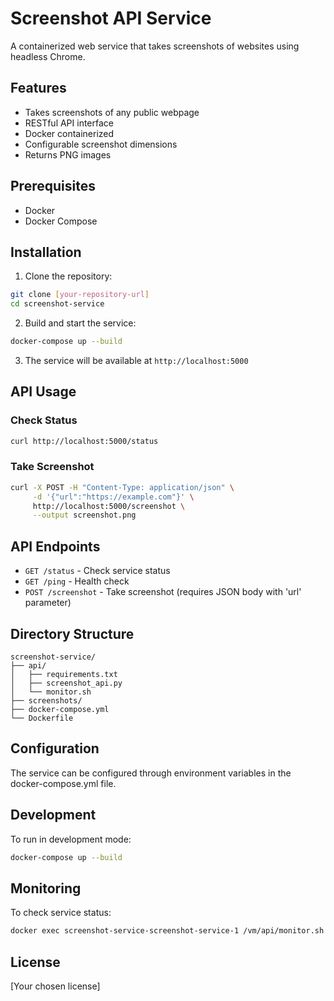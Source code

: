 # Screenshot API Service

A containerized web service that takes screenshots of websites using headless Chrome.

## Features
- Takes screenshots of any public webpage
- RESTful API interface
- Docker containerized
- Configurable screenshot dimensions
- Returns PNG images

## Prerequisites
- Docker
- Docker Compose

## Installation

1. Clone the repository:
```bash
git clone [your-repository-url]
cd screenshot-service
```

2. Build and start the service:
```bash
docker-compose up --build
```

3. The service will be available at `http://localhost:5000`

## API Usage

### Check Status
```bash
curl http://localhost:5000/status
```

### Take Screenshot
```bash
curl -X POST -H "Content-Type: application/json" \
     -d '{"url":"https://example.com"}' \
     http://localhost:5000/screenshot \
     --output screenshot.png
```

## API Endpoints

- `GET /status` - Check service status
- `GET /ping` - Health check
- `POST /screenshot` - Take screenshot (requires JSON body with 'url' parameter)

## Directory Structure
```
screenshot-service/
├── api/
│   ├── requirements.txt
│   ├── screenshot_api.py
│   └── monitor.sh
├── screenshots/
├── docker-compose.yml
└── Dockerfile
```

## Configuration
The service can be configured through environment variables in the docker-compose.yml file.

## Development
To run in development mode:
```bash
docker-compose up --build
```

## Monitoring
To check service status:
```bash
docker exec screenshot-service-screenshot-service-1 /vm/api/monitor.sh
```

## License
[Your chosen license]